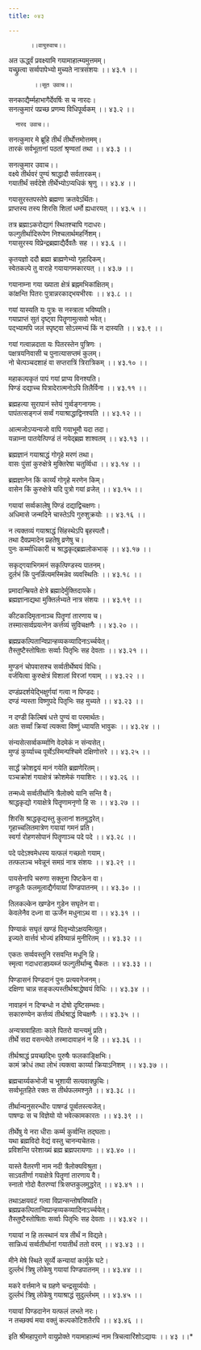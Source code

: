 ```yaml
---
title: ०४३

---
```

          ।।वायुरुवाच।।  
अत ऊर्द्ध्वं प्रवक्ष्यामि गयामाहात्म्यमुत्तमम्।  
यच्छ्रुत्वा सर्व्वपापेभ्यो मुच्यते नात्रसंशयः ।। ४३.१ ।।  
  
           ।।सूत उवाच।।  
सनकाद्यैर्म्महाभागैर्देवर्षिः स च नारदः।  
सनत्कुमारं पप्रच्छ प्रणम्य विधिपूर्व्वकम् ।। ४३.२ ।।  
  
      नारद उवाच।।  
सनत्कुमार मे ब्रूहि तीर्थं तीर्थोत्तमोत्तमम्।  
तारकं सर्वभूतानां पठतां श्रृण्वतां तथा ।। ४३.३ ।।  
  
सनत्कुमार उवाच।।  
वक्ष्ये तीर्थवरं पुण्यं श्राद्धादौ सर्वतारकम्।  
गयातीर्थं सर्वदेशे तीर्थेभ्योऽप्यधिकं श्रृणु ।। ४३.४ ।।  
  
गयासुरस्तपस्तेपे ब्रह्मणा क्रतवेऽर्थितः।  
प्राप्तस्य तस्य शिरसि शिलां धर्मो ह्यधारयत् ।। ४३.५ ।।  
  
तत्र ब्रह्माऽकरोद्यागं स्थितश्चापि गदाधरः।  
फल्गुतीर्थादिरूपेण निश्चलार्थमहर्निशम्।  
गयासुरस्य विप्रेन्द्रब्रह्माद्यैर्दैवतैः सह ।। ४३.६ ।।  
  
कृतयज्ञो ददौ ब्रह्मा ब्राह्मणेभ्यो गृहादिकम्।  
स्वेतकल्पे तु वाराहे गयायागमकारयत् ।। ४३.७ ।।  
  
गयानाम्ना गया ख्याता क्षेत्रं ब्रह्नमभिकांक्षितम्।  
कांक्षन्ति पितरः पुत्रान्नरकाद्भयभीरवः ।। ४३.८ ।।  
  
गयां यास्यति यः पुत्रः स नस्त्राता भविष्यति।  
गयाप्राप्तं सुतं दृष्ट्वा पितॄणामुत्सवो भवेत्।  
पद्भ्यामपि जलं स्पृष्ट्वा सोऽस्मभ्यं किं न दास्यति ।। ४३.९ ।।  
  
गयां गत्वान्नदाता यः पितरस्तेन पुत्रिणः ।  
पक्षत्रयनिवासी च पुनात्यासप्तमं कुलम्।  
नो चेत्पञ्चदशाहं वा सप्तरात्रिं त्रिरात्रिकम् ।। ४३.१० ।।  
  
महाकल्पकृतं पापं गयां प्राप्य विनश्यति।  
पिण्डं दद्याच्च पित्रादेरात्मनोऽपि तिलैर्विना ।। ४३.११ ।।  
  
ब्रह्महत्या सुरापानं स्तेयं गुर्व्वङ्गनागमः।  
पापंतत्सङ्गजं सर्व्वं गयाश्राद्धाद्विनश्यति ।। ४३.१२ ।।  
  
आत्मजोऽप्यन्यजो वापि गयाभूमौ यदा तदा।  
यन्नाम्ना पातयेत्पिण्डं तं नयेद्ब्रह्म शाश्वतम् ।। ४३.१३ ।।  
  
ब्रह्मज्ञानं गयाश्राद्धं गोगृहे मरणं तथा।  
वासः पुंसां कुरुक्षेत्रे मुक्तिरेषा चतुर्व्विधा ।। ४३.१४ ।।  
  
ब्रह्मज्ञानेन किं कार्य्यं गोगृहे मरणेन किम्।  
वासेन किं कुरुक्षेत्रे यदि पुत्रो गयां व्रजेत् ।। ४३.१५ ।।  
  
गयायां सर्व्वकालेषु पिण्डं दद्याद्विचक्षणः।  
अधिमासे जन्मदिने चास्तेऽपि गुरुशुक्रयोः ।। ४३.१६ ।।  
  
न त्यक्तव्यं गयाश्राद्धं सिंहस्थेऽपि बृहस्पतौ।  
तथा दैवप्रमादेन प्रहतेषु व्रणेषु च।  
पुनः कर्म्माधिकारी च श्राद्धकृद्ब्रह्मलोकभाक् ।। ४३.१७ ।।  
  
सकृद्गयाभिगमनं सकृत्पिण्डस्य पातनम्।  
दुर्लभं किं पुनर्न्नित्यमस्मिन्नेव व्यवस्थितिः ।। ४३.१८ ।।  
  
प्रमादान्म्रियते क्षेत्रे ब्रह्मादेर्मुक्तिदायके।  
ब्रह्मज्ञानाद्यथा मुक्तिर्लभ्यते नात्र संशयः ।। ४३.१९ ।।  
  
कीटकादिमृतानाञ्च पितॄणां तारणाय च।  
तस्मात्सर्व्वप्रयत्नेन कर्त्तव्यं सुविचक्षणैः ।। ४३.२० ।।  
  
ब्रह्मप्रकल्पितान्विप्रान्हव्यकव्यादिनाऽर्च्चयेत्।  
तैस्तुष्टैस्तोषिताः सर्व्वाः पितृभिः सह देवताः ।। ४३.२१ ।।  
  
मुण्डनं चोपवासश्च सर्व्वतीर्थेष्वयं विधिः।  
वर्जयित्वा कुरुक्षेत्रं विशालां विरजां गयाम् ।। ४३.२२ ।।  
  
दण्डंप्रदर्शयेद्भिक्षुर्गयां गत्वा न पिण्डदः।  
दण्डं न्यस्ता विष्णुपदे पितृभिः सह मुच्यते ।। ४३.२३ ।।  
  
न दण्डी किल्बिषं धत्ते पुण्यं वा परमार्थतः।  
अतः सर्व्वां क्रियां त्यक्त्वा विष्णुं ध्यायति भावुकः ।। ४३.२४ ।।  
  
संन्यसेत्सर्व्वकर्म्माणि वेदमेकं न संन्यसेत्।  
मुण्डं कुर्य्याच्च पूर्व्वेऽस्मिन्पश्चिमे दक्षिणोत्तरे ।। ४३.२५ ।।  
  
सार्द्धं क्रोशद्वयं मानं गयेति ब्रह्मणेरितम्।  
पञ्चक्रोशं गयाक्षेत्रं क्रोशमेकं गयाशिरः ।। ४३.२६ ।।  
  
तन्मध्ये सर्व्वतीर्थानि त्रैलोक्ये यानि सन्ति वै।  
श्राद्धकृद्यो गयाक्षेत्रे पितॄणामनृणो हि सः ।। ४३.२७ ।।  
  
शिरसि श्राद्धकृद्यस्तु कुलानां शतमुद्धरेत्।  
गृहाच्चलितमात्रेण गयायां गमनं प्रति।  
स्वर्गा रोहणसोपानं पितॄणाञ्च पदे पदे ।। ४३.२८ ।।  
  
पदे पदेऽश्वमेधस्य यत्फलं गच्छतो गयाम्।  
तत्फलञ्च भवेन्नूनं समग्रं नात्र संशयः ।। ४३.२९ ।।  
  
पायसेनापि चरुणा सक्तुना पिष्टकेन वा।  
तण्डुलैः फलमूलाद्यैर्गयायां पिण्डपातनम् ।। ४३.३० ।।  
  
तिलकल्केन खण्डेन गुडेन सघृतेन वा।  
केवलेनैव दध्ना वा ऊर्जेन मधुनाऽथ वा ।। ४३.३१ ।।  
  
पिण्याकं सघृतं खण्डं पितृभ्योऽक्षयमित्युत।  
इज्यते वार्त्तवं भोज्यं हविष्यान्नं मुनीरितम् ।। ४३.३२ ।।  
  
एकतः सर्व्ववस्तूनि रसवन्ति मधूनि हि।  
स्मृत्वा गदाधराङघ्र्यब्जं फल्गुतीर्थाम्बु चैकतः ।। ४३.३३ ।।  
  
पिण्डासनं पिण्डदानं पुनः प्रत्यवनेजनम्।  
दक्षिणा चान्न सङ्कल्पस्तीर्थश्राद्धेष्वयं विधिः ।। ४३.३४ ।।  
  
नावाहनं न दिग्बन्धो न दोषो दृष्टिसम्भवः।  
सकारुण्येन कर्त्तव्यं तीर्थश्राद्धं विचक्षणैः ।। ४३.३५ ।।  
  
अन्यत्रावाहिताः काले पितरो यान्त्यमुं प्रति।  
तीर्थे सदा वसन्त्येते तस्मादावाहनं न हि ।। ४३.३६ ।।  
  
तीर्थश्राद्धं प्रयच्छद्भिः पुरुषैः फलकाङ्क्षिभिः।  
कामं क्रोधं तथा लोभं त्यक्त्वा कार्य्या क्रियाऽनिशम् ।। ४३.३७ ।।  
  
ब्रह्मचार्य्यकभोजी च भूशायी सत्यवाक्छुचिः।  
सर्व्वभूतहिते रक्तः स तीर्थफलमश्नुते ।। ४३.३८ ।।  
  
तीर्थान्यनुसरन्धीरः पाषण्डं पूर्व्वतस्त्यजेत्।  
पाषण्ढः स च विज्ञेयो यो भवेत्कामकारतः ।। ४३.३९ ।।  
  
तीर्थेषु ये नरा धीराः कर्म्म कुर्व्वन्ति तद्घताः।  
यथा ब्रह्मविदो वेद्यं वस्तु चानन्यचेतसः।  
प्रविशन्ति परेशाख्यं ब्रह्म ब्रह्मपरायणाः ।। ४३.४० ।।  
  
यास्ते वैतरणी नाम नदी त्रैलोक्यविश्रुता।  
साऽवतीर्णा गयाक्षेत्रे पितॄणां तारणाय वै।  
स्नातो गोदो वैतरण्यां त्रिःसप्तकुलमुद्धरेत् ।। ४३.४१ ।।  
  
तथाऽक्षयवटं गत्वा विप्रान्सन्तोषयिष्यति।  
ब्रह्मप्रकल्पितान्विप्रान्हव्यकव्यादिनाऽर्च्चयेत्।  
तैस्तुष्टैस्तोषिताः सर्व्वाः पितृभिः सह देवताः ।। ४३.४२ ।।  
  
गयायां न हि तत्स्थानं यत्र तीर्थं न विद्यते।  
सान्निध्यं सर्व्वतीर्थानां गयातीर्थं ततो वरम् ।। ४३.४३ ।।  
  
मीने मेषे स्थिते सूर्य्ये कन्यायां कार्मुके घटे।  
दुर्ल्लभं त्रिषु लोकेषु गयायां पिण्डपातनम् ।। ४३.४४ ।।  
  
मकरे वर्त्तमाने च ग्रहणे चन्द्रसूर्य्ययोः ।  
दुर्ल्लभं त्रिषु लोकेषु गयाश्राद्धं सुदुर्ल्लभम् ।। ४३.४५ ।।  
  
गयायां पिण्डदानेन यत्फलं लभते नरः।  
न तच्छक्यं मया वक्तुं कल्पकोटिशतैरपि ।। ४३.४६ ।।  
  
इति श्रीमहापुराणे वायुप्रोक्ते गयामाहात्म्यं नाम त्रिचत्वारिंशोऽद्यायः ।। ४३ ।।*
